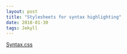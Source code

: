 ```yaml
---
layout: post
title: "Stylesheets for syntax highlighting"
date: 2018-01-30
tags: Jekyll
---
```


[Syntax.css](https://github.com/mojombo/tpw/blob/master/css/syntax.css)

